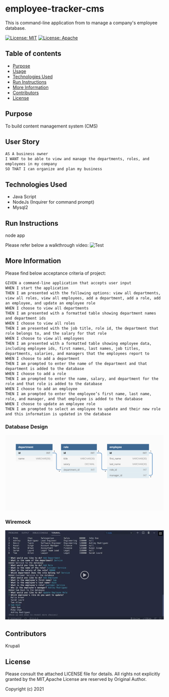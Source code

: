# employee-tracker-cms

This is command-line application from to manage a company's employee database.

[![License: MIT](https://img.shields.io/badge/License-MIT-yellow.svg)](https://opensource.org/licenses/MIT)  [![License: Apache](https://img.shields.io/badge/License-Apache-yellow.svg)](https://opensource.org/licenses/Apache) 

## Table of contents
* [Purpose](#purpose)
* [Usage](#user-story)
* [Technologies Used](#technologies-used)
* [Run Instructions](#run-instructions)
* [More Information](#more-information)
* [Contributors](#contributors)
* [License](#license)

## Purpose
To build content management system (CMS)

## User Story
    AS A business owner
    I WANT to be able to view and manage the departments, roles, and employees in my company
    SO THAT I can organize and plan my business

## Technologies Used
- Java Script
- NodeJs (Inquirer for command prompt)
- Mysql2


## Run Instructions
node app

Please refer below a walkthrough video:
 ![Test](./images/Testruns.PNG)

  ## More Information
  Please find below acceptance criteria of project:

    GIVEN a command-line application that accepts user input
    WHEN I start the application
    THEN I am presented with the following options: view all departments, view all roles, view all employees, add a department, add a role, add an employee, and update an employee role
    WHEN I choose to view all departments
    THEN I am presented with a formatted table showing department names and department ids
    WHEN I choose to view all roles
    THEN I am presented with the job title, role id, the department that role belongs to, and the salary for that role
    WHEN I choose to view all employees
    THEN I am presented with a formatted table showing employee data, including employee ids, first names, last names, job titles, departments, salaries, and managers that the employees report to
    WHEN I choose to add a department
    THEN I am prompted to enter the name of the department and that department is added to the database
    WHEN I choose to add a role
    THEN I am prompted to enter the name, salary, and department for the role and that role is added to the database
    WHEN I choose to add an employee
    THEN I am prompted to enter the employee’s first name, last name, role, and manager, and that employee is added to the database
    WHEN I choose to update an employee role
    THEN I am prompted to select an employee to update and their new role and this information is updated in the database


### Database Design
![Database](./Images/database-design.png)

### Wiremock
![Wiremock](./Images/wiremock.png)

## Contributors
Krupali

## License
Please consult the attached LICENSE file for details. All rights not explicitly granted by the MIT,Apache License are reserved by Original Author.    

Copyright (c) 2021